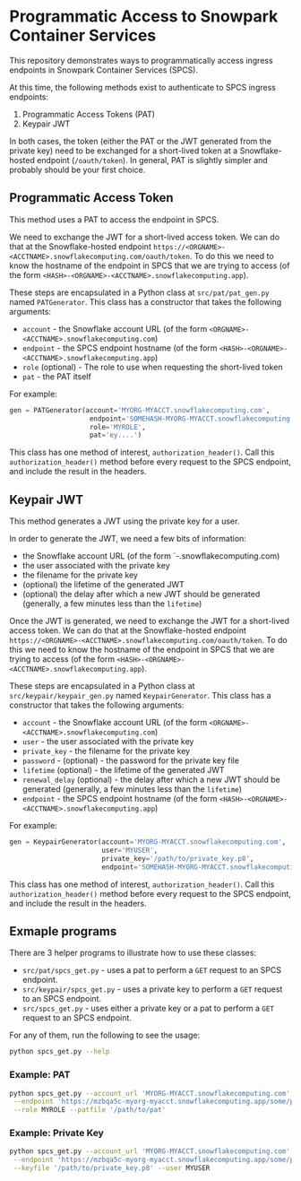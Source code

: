 # Programmatic Access to Snowpark Container Services
This repository demonstrates ways to programmatically access ingress
endpoints in Snowpark Container Services (SPCS).

At this time, the following methods exist to authenticate to SPCS ingress
endpoints:
1. Programmatic Access Tokens (PAT)
2. Keypair JWT

In both cases, the token (either the PAT or the JWT generated from the private key) 
need to be exchanged for a short-lived token at a Snowflake-hosted endpoint (`/oauth/token`).
In general, PAT is slightly simpler and probably should be your first choice.

## Programmatic Access Token
This method uses a PAT to access the endpoint in SPCS.

We need to exchange the JWT for a short-lived access token. 
We can do that at the Snowflake-hosted endpoint
`https://<ORGNAME>-<ACCTNAME>.snowflakecomputing.com/oauth/token`. To do this
we need to know the hostname of the endpoint in SPCS that we are trying to access
(of the form `<HASH>-<ORGNAME>-<ACCTNAME>.snowflakecomputing.app`).

These steps are encapsulated in a Python class at `src/pat/pat_gen.py`
named `PATGenerator`. This class has a constructor that takes the following
arguments:
* `account` - the Snowflake account URL (of the form `<ORGNAME>-<ACCTNAME>.snowflakecomputing.com`)
* `endpoint` - the SPCS endpoint hostname (of the form `<HASH>-<ORGNAME>-<ACCTNAME>.snowflakecomputing.app`)
* `role` (optional) - The role to use when requesting the short-lived token
* `pat` - the PAT itself

For example:
```python
gen = PATGenerator(account='MYORG-MYACCT.snowflakecomputing.com', 
                    endpoint='SOMEHASH-MYORG-MYACCT.snowflakecomputing.app', 
                    role='MYROLE', 
                    pat='ey....')
```

This class has one method of interest, `authorization_header()`. 
Call this `authorization_header()` method before every request to 
the SPCS endpoint, and include the result in the headers. 

## Keypair JWT
This method generates a JWT using the private key for a user. 

In order to generate the JWT, we need a few bits of information:
* the Snowflake account URL (of the form `<ORGNAME>-<ACCTNAME>.snowflakecomputing.com)
* the user associated with the private key
* the filename for the private key
* (optional) the lifetime of the generated JWT
* (optional) the delay after which a new JWT should be generated (generally, a few minutes less than the `lifetime`)

Once the JWT is generated, we need to exchange the JWT for a 
short-lived access token. We can do that at the Snowflake-hosted endpoint
`https://<ORGNAME>-<ACCTNAME>.snowflakecomputing.com/oauth/token`. To do this
we need to know the hostname of the endpoint in SPCS that we are trying to access
(of the form `<HASH>-<ORGNAME>-<ACCTNAME>.snowflakecomputing.app`).

These steps are encapsulated in a Python class at `src/keypair/keypair_gen.py`
named `KeypairGenerator`. This class has a constructor that takes the following
arguments:
* `account` - the Snowflake account URL (of the form `<ORGNAME>-<ACCTNAME>.snowflakecomputing.com`)
* `user` - the user associated with the private key
* `private_key` - the filename for the private key
* `password` - (optional) - the password for the private key file
* `lifetime` (optional) - the lifetime of the generated JWT
* `renewal_delay` (optional) - the delay after which a new JWT should be generated (generally, a few minutes less than the `lifetime`)
* `endpoint` - the SPCS endpoint hostname (of the form `<HASH>-<ORGNAME>-<ACCTNAME>.snowflakecomputing.app`)

For example:
```python
gen = KeypairGenerator(account='MYORG-MYACCT.snowflakecomputing.com', 
                       user='MYUSER', 
                       private_key='/path/to/private_key.p8', 
                       endpoint='SOMEHASH-MYORG-MYACCT.snowflakecomputing.app')
```

This class has one method of interest, `authorization_header()`. 
Call this `authorization_header()` method before every request to 
the SPCS endpoint, and include the result in the headers. 

## Exmaple programs
There are 3 helper programs to illustrate how to use these classes:
* `src/pat/spcs_get.py` - uses a pat to perform a `GET` request to an SPCS endpoint.
* `src/keypair/spcs_get.py` - uses a private key to perform a `GET` request to an SPCS endpoint.
* `src/spcs_get.py` - uses either a private key or a pat to perform a `GET` request to an SPCS endpoint.

For any of them, run the following to see the usage:
```bash
python spcs_get.py --help
```

### Example: PAT
```bash
python spcs_get.py --account_url 'MYORG-MYACCT.snowflakecomputing.com' \
 --endpoint 'https://mzbqa5c-myorg-myacct.snowflakecomputing.app/some/path' \
 --role MYROLE --patfile '/path/to/pat'
```

### Example: Private Key
```bash
python spcs_get.py --account_url 'MYORG-MYACCT.snowflakecomputing.com' \
 --endpoint 'https://mzbqa5c-myorg-myacct.snowflakecomputing.app/some/path' \
 --keyfile '/path/to/private_key.p8' --user MYUSER
```
